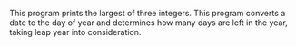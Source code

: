 This program prints the largest of three integers.
This program converts a date to the day of year and determines how many days are left in the year, taking leap year into consideration.
